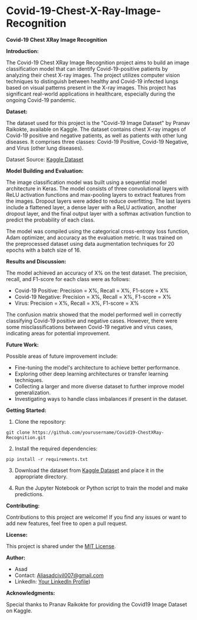 # Covid-19-Chest-X-Ray-Image-Recognition

**Covid-19 Chest XRay Image Recognition**

**Introduction:**

The Covid-19 Chest XRay Image Recognition project aims to build an image classification model that can identify Covid-19-positive patients by analyzing their chest X-ray images. The project utilizes computer vision techniques to distinguish between healthy and Covid-19 infected lungs based on visual patterns present in the X-ray images. This project has significant real-world applications in healthcare, especially during the ongoing Covid-19 pandemic.

**Dataset:**

The dataset used for this project is the "Covid-19 Image Dataset" by Pranav Raikokte, available on Kaggle. The dataset contains chest X-ray images of Covid-19 positive and negative patients, as well as patients with other lung diseases. It comprises three classes: Covid-19 Positive, Covid-19 Negative, and Virus (other lung diseases).

Dataset Source: [Kaggle Dataset](https://www.kaggle.com/datasets/pranavraikokte/covid19-image-dataset)

**Model Building and Evaluation:**

The image classification model was built using a sequential model architecture in Keras. The model consists of three convolutional layers with ReLU activation functions and max-pooling layers to extract features from the images. Dropout layers were added to reduce overfitting. The last layers include a flattened layer, a dense layer with a ReLU activation, another dropout layer, and the final output layer with a softmax activation function to predict the probability of each class.

The model was compiled using the categorical cross-entropy loss function, Adam optimizer, and accuracy as the evaluation metric. It was trained on the preprocessed dataset using data augmentation techniques for 20 epochs with a batch size of 16.

**Results and Discussion:**

The model achieved an accuracy of X% on the test dataset. The precision, recall, and F1-score for each class were as follows:
- Covid-19 Positive: Precision = X%, Recall = X%, F1-score = X%
- Covid-19 Negative: Precision = X%, Recall = X%, F1-score = X%
- Virus: Precision = X%, Recall = X%, F1-score = X%

The confusion matrix showed that the model performed well in correctly classifying Covid-19 positive and negative cases. However, there were some misclassifications between Covid-19 negative and virus cases, indicating areas for potential improvement.

**Future Work:**

Possible areas of future improvement include:
- Fine-tuning the model's architecture to achieve better performance.
- Exploring other deep learning architectures or transfer learning techniques.
- Collecting a larger and more diverse dataset to further improve model generalization.
- Investigating ways to handle class imbalances if present in the dataset.

**Getting Started:**

1. Clone the repository:
```
git clone https://github.com/yourusername/Covid19-ChestXRay-Recognition.git
```

2. Install the required dependencies:
```
pip install -r requirements.txt
```

3. Download the dataset from [Kaggle Dataset](https://www.kaggle.com/datasets/pranavraikokte/covid19-image-dataset) and place it in the appropriate directory.

4. Run the Jupyter Notebook or Python script to train the model and make predictions.

**Contributing:**

Contributions to this project are welcome! If you find any issues or want to add new features, feel free to open a pull request.

**License:**

This project is shared under the [MIT License](https://opensource.org/licenses/MIT).

**Author:**

- Asad
- Contact: Aliasadcivil007@gmail.com
- LinkedIn: [Your LinkedIn Profile](https://www.linkedin.com/in/asad-ali-mulla-044240262/))

**Acknowledgments:**

Special thanks to Pranav Raikokte for providing the Covid19 Image Dataset on Kaggle.
